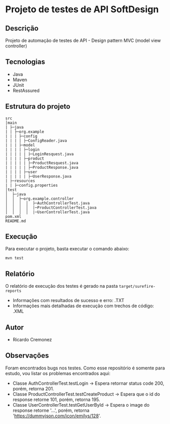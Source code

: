 
# Projeto de testes de API SoftDesign

## Descrição

Projeto de automação de testes de API - Design pattern MVC (model view controller)

## Tecnologias

- Java
- Maven
- JUnit
- RestAssured

## Estrutura do projeto

```
src
│main
| ├─java
| | ├─org.example
| | | ├─config
| | | | ├─ConfigReader.java
| | | ├─model
| | | | ├─login
| | | | | ├─LoginResquest.java
| | | | ├─product
| | | | | ├─ProductResquest.java
| | | | | ├─ProductResponse.java
| | | | ├─user
| | | | | ├─UserResponse.java
| ├─resources
| | ├─config.properties
│test
│  ├─java
│  │  ├─org.example.controller
│  │  │  │  ├─AuthControllerTest.java
│  │  │  │  |─ProductControllerTest.java
│  │  │  │  |─UserControllerTest.java
pom.xml
README.md
```

## Execução

Para executar o projeto, basta executar o comando abaixo:

```
mvn test
```

## Relatório

O relatório de execução dos testes é gerado na pasta `target/surefire-reports`
-  Informações com resultados de sucesso e erro: .TXT
- Informações mais detalhadas de execução com trechos de código: .XML


## Autor

- Ricardo Cremonez

## Observações
Foram encontrados bugs nos testes. Como esse repositório é somente para estudo, vou listar os problemas encontrados aqui:
- Classe AuthControllerTest.testLogin -> Espera retornar status code 200, porém, retorna 201.
- Classe ProductControllerTest.testCreateProduct -> Espera que o id do response retorne 101, porém, retorna 195.
- Classe UserControllerTest.testGetUserById -> Espera o image do response retorne '...', porém, retorna 'https://dummyjson.com/icon/emilys/128'.